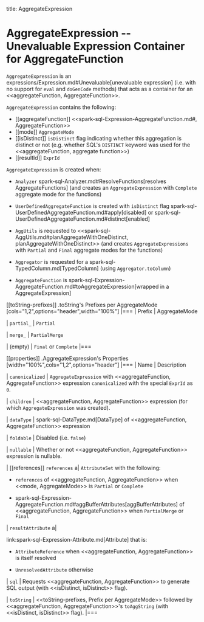 title: AggregateExpression

# AggregateExpression -- Unevaluable Expression Container for AggregateFunction

`AggregateExpression` is an expressions/Expression.md#Unevaluable[unevaluable expression] (i.e. with no support for `eval` and `doGenCode` methods) that acts as a container for an <<aggregateFunction, AggregateFunction>>.

`AggregateExpression` contains the following:

* [[aggregateFunction]] <<spark-sql-Expression-AggregateFunction.md#, AggregateFunction>>
* [[mode]] `AggregateMode`
* [[isDistinct]] `isDistinct` flag indicating whether this aggregation is distinct or not (e.g. whether SQL's `DISTINCT` keyword was used for the <<aggregateFunction, aggregate function>>)
* [[resultId]] `ExprId`

`AggregateExpression` is created when:

* `Analyzer` spark-sql-Analyzer.md#ResolveFunctions[resolves AggregateFunctions] (and creates an `AggregateExpression` with `Complete` aggregate mode for the functions)

* `UserDefinedAggregateFunction` is created with `isDistinct` flag spark-sql-UserDefinedAggregateFunction.md#apply[disabled] or spark-sql-UserDefinedAggregateFunction.md#distinct[enabled]

* `AggUtils` is requested to <<spark-sql-AggUtils.md#planAggregateWithOneDistinct, planAggregateWithOneDistinct>> (and creates `AggregateExpressions` with `Partial` and `Final` aggregate modes for the functions)

* `Aggregator` is requested for a spark-sql-TypedColumn.md[TypedColumn] (using `Aggregator.toColumn`)

* `AggregateFunction` is spark-sql-Expression-AggregateFunction.md#toAggregateExpression[wrapped in a AggregateExpression]

[[toString-prefixes]]
.toString's Prefixes per AggregateMode
[cols="1,2",options="header",width="100%"]
|===
| Prefix
| AggregateMode

| `partial_`
| `Partial`

| `merge_`
| `PartialMerge`

| (empty)
| `Final` or `Complete`
|===

[[properties]]
.AggregateExpression's Properties
[width="100%",cols="1,2",options="header"]
|===
| Name
| Description

| `canonicalized`
| `AggregateExpression` with <<aggregateFunction, AggregateFunction>> expression `canonicalized` with the special `ExprId` as `0`.

| `children`
| <<aggregateFunction, AggregateFunction>> expression (for which `AggregateExpression` was created).

| `dataType`
| spark-sql-DataType.md[DataType] of <<aggregateFunction, AggregateFunction>> expression

| `foldable`
| Disabled (i.e. `false`)

| `nullable`
| Whether or not <<aggregateFunction, AggregateFunction>> expression is nullable.

| [[references]] `references`
a| `AttributeSet` with the following:

* `references` of <<aggregateFunction, AggregateFunction>> when <<mode, AggregateMode>> is `Partial` or `Complete`

* spark-sql-Expression-AggregateFunction.md#aggBufferAttributes[aggBufferAttributes] of <<aggregateFunction, AggregateFunction>> when `PartialMerge` or `Final`

| `resultAttribute`
a|

link:spark-sql-Expression-Attribute.md[Attribute] that is:

* `AttributeReference` when <<aggregateFunction, AggregateFunction>> is itself resolved

* `UnresolvedAttribute` otherwise

| `sql`
| Requests <<aggregateFunction, AggregateFunction>> to generate SQL output (with <<isDistinct, isDistinct>> flag).

| `toString`
| <<toString-prefixes, Prefix per AggregateMode>> followed by <<aggregateFunction, AggregateFunction>>'s `toAggString` (with <<isDistinct, isDistinct>> flag).
|===
